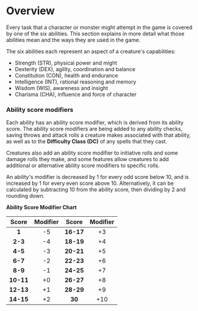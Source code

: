 # Overview

Every task that a character or monster might attempt in the game is covered by one of the six abilities. This section explains in more detail what those abilities mean and the ways they are used in the game.

The six abilities each represent an aspect of a creature's capabilities:

- Strength (STR), physical power and might
- Dexterity (DEX), agility, coordination and balance
- Constitution (CON), health and endurance
- Intelligence (INT), rational reasoning and memory
- Wisdom (WIS), awareness and insight
- Charisma (CHA), influence and force of character

### Ability score modifiers
Each ability has an ability score modifier, which is derived from its ability score. The ability score modifiers are being added to any ability checks, saving throws and attack rolls a creature makes associated with that ability, as well as to the **Difficulty Class (DC)** of any spells that they cast.

Creatures also add an ability score modifier to initiative rolls and some damage rolls they make, and some features allow creatures to add additional or alternative ability score modifiers to specific rolls.

An ability's modifier is decreased by 1 for every odd score below 10, and is increased by 1 for every even score above 10. Alternatively, it can be calculated by subtracting 10 from the ability score, then dividing by 2 and rounding down.

**Ability Score Modifier Chart**

| **Score** | **Modifier** | **Score** | **Modifier** |
|:---:|:---:|:---:|:---:|
| **1** | -5 | **16-17** | +3 |
| **2-3** | -4 |**18-19** | +4 |
| **4-5** | -3 | **20-21** | +5 |
| **6-7** | -2 | **22-23** | +6 |
| **8-9** | -1 | **24-25** | +7 |
| **10-11** | +0 | **26-27** | +8 |
| **12-13** | +1 | **28-29** | +9 |
| **14-15** | +2 | **30** | +10 |